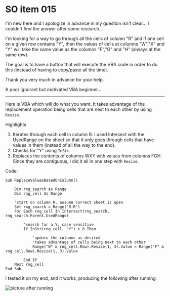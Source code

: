 # SO item 015
I'm new here and I apologize in advance in my question isn't clear... I couldn't find the answer after some research...

I'm looking for a way to go through all the cells of column "R" and if one cell on a given row contains "Y", then the values of cells at columns "W","X" and "Y" will take the same value as the columns "F","G" and "H" (always at the same row).

The goal is to have a button that will execute the VBA code in order to do this (instead of having to copy/paste all the time).

Thank you very much in advance for your help.

A poor ignorant but motivated VBA beginner...

----

Here is VBA which will do what you want. It takes advantage of the replacement operation being cells that are next to each other by using `Resize`.

Highlights

1.  Iterates through each cell in column R. I used Intersect with the UsedRange on the sheet so that it only goes through cells that have values in them (instead of all the way to the end).
2.  Checks for "Y" using `InStr`.
3.  Replaces the contents of columns WXY with values from columns FGH. Since they are contiguous, I did it all in one step with `Resize`.

Code:

```
Sub ReplaceValuesBasedOnColumn()

    Dim rng_search As Range
    Dim rng_cell As Range

    'start on column R, assume correct sheet is open
    Set rng_search = Range("R:R")
    For Each rng_cell In Intersect(rng_search, rng_search.Parent.UsedRange)

        'search for a Y, case sensitive
        If InStr(rng_cell, "Y") > 0 Then

            'update the columns as desired
            'takes advantage of cells being next to each other
            Range("W" & rng_cell.Row).Resize(1, 3).Value = Range("F" & rng_cell.Row).Resize(1, 3).Value

        End If
    Next rng_cell
End Sub

```

I tested it on my end, and it works, producing the following after running:

![picture after running](https://i.stack.imgur.com/9sII5.png)
